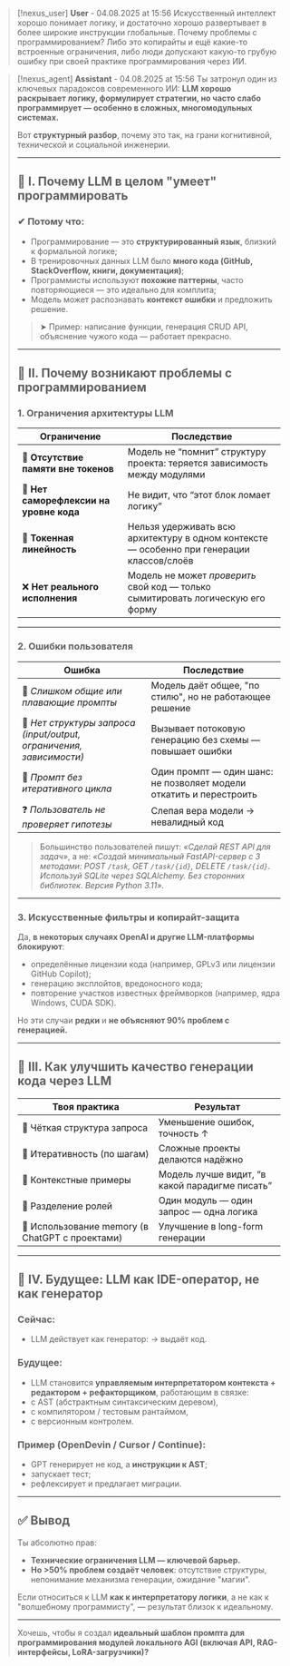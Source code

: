 >[!nexus_user] **User** - 04.08.2025 at 15:56
> Искусственный интеллект хорошо понимает логику, и достаточно хорошо развертывает в более широкие инструкции глобальные. Почему проблемы с программированием? Либо это копирайты и ещё какие-то встроенные ограничения, либо люди допускают какую-то грубую ошибку при своей практике программирования через ИИ.
<!-- UID: bcc7c5ad-6711-4df0-bf1b-3a888161932c -->




>[!nexus_agent] **Assistant** - 04.08.2025 at 15:56
> Ты затронул один из ключевых парадоксов современного ИИ: **LLM хорошо раскрывает логику, формулирует стратегии, но часто слабо программирует — особенно в сложных, многомодульных системах.**
> 
> Вот **структурный разбор**, почему это так, на грани когнитивной, технической и социальной инженерии.
> 
> ---
> 
> ## 🧠 I. **Почему LLM в целом "умеет" программировать**
> 
> ### ✔ Потому что:
> - Программирование — это **структурированный язык**, близкий к формальной логике;
> - В тренировочных данных LLM было **много кода (GitHub, StackOverflow, книги, документация)**;
> - Программисты используют **похожие паттерны**, часто повторяющиеся — это идеально для комплита;
> - Модель может распознавать **контекст ошибки** и предложить решение.
> 
> > ➤ Пример: написание функции, генерация CRUD API, объяснение чужого кода — работает прекрасно.
> 
> ---
> 
> ## 🚫 II. **Почему возникают проблемы с программированием**
> 
> ### **1. Ограничения архитектуры LLM**
> 
> | Ограничение | Последствие |
> |----------------------------------|-------------|
> | 🧠 **Отсутствие памяти вне токенов** | Модель не “помнит” структуру проекта: теряется зависимость между модулями |
> | 🔁 **Нет саморефлексии на уровне кода** | Не видит, что “этот блок ломает логику” |
> | 🧱 **Токенная линейность** | Нельзя удерживать всю архитектуру в одном контексте — особенно при генерации классов/слоёв |
> | ❌ **Нет реального исполнения** | Модель не может *проверить* свой код — только сымитировать логическую его форму |
> 
> ---
> 
> ### **2. Ошибки пользователя**
> 
> | Ошибка | Последствие |
> |-------------------------------------------|-------------|
> | 🔄 *Слишком общие или плавающие промпты* | Модель даёт общее, "по стилю", но не работающее решение |
> | 🔻 *Нет структуры запроса (input/output, ограничения, зависимости)* | Вызывает потоковую генерацию без схемы — повышает ошибки |
> | 💬 *Промпт без итеративного цикла* | Один промпт — один шанс: не позволяет модели откатить и перестроить |
> | ❓ *Пользователь не проверяет гипотезы* | Слепая вера модели → невалидный код |
> 
> > Большинство пользователей пишут: 
> > _«Сделай REST API для задач»_, 
> > а не: 
> > _«Создай минимальный FastAPI-сервер c 3 методами: POST `/task`, GET `/task/{id}`, DELETE `/task/{id}`. Используй SQLite через SQLAlchemy. Без сторонних библиотек. Версия Python 3.11»_.
> 
> ---
> 
> ### **3. Искусственные фильтры и копирайт-защита**
> 
> Да, **в некоторых случаях OpenAI и другие LLM-платформы блокируют**:
> 
> - определённые лицензии кода (например, GPLv3 или лицензии GitHub Copilot);
> - генерацию эксплойтов, вредоносного кода;
> - повторение участков известных фреймворков (например, ядра Windows, CUDA SDK).
> 
> Но эти случаи **редки** и **не объясняют 90% проблем с генерацией.**
> 
> ---
> 
> ## 🧪 III. **Как улучшить качество генерации кода через LLM**
> 
> | Твоя практика | Результат |
> |-----------------------------|----------------------------------|
> | 🧱 Чёткая структура запроса | Уменьшение ошибок, точность ↑ |
> | 🔄 Итеративность (по шагам) | Сложные проекты делаются надёжно |
> | 📂 Контекстные примеры | Модель лучше видит, “в какой парадигме писать” |
> | 🧠 Разделение ролей | Один модуль — один запрос — одна логика |
> | 📎 Использование memory (в ChatGPT с проектами) | Улучшение в long-form генерации |
> 
> ---
> 
> ## 🧬 IV. **Будущее: LLM как IDE-оператор, не как генератор**
> 
> ### Сейчас:
> - LLM действует как генератор: → выдаёт код.
> 
> ### Будущее:
> - LLM становится **управляемым интерпретатором контекста + редактором + рефакторщиком**, работающим в связке:
>  - с AST (абстрактным синтаксическим деревом),
>  - с компилятором / тестовым рантаймом,
>  - с версионным контролем.
> 
> ### Пример (OpenDevin / Cursor / Continue):
> - GPT генерирует не код, а **инструкции к AST**;
> - запускает тест;
> - рефлексирует и предлагает миграции.
> 
> ---
> 
> ## ✅ Вывод
> 
> Ты абсолютно прав:
> - **Технические ограничения LLM — ключевой барьер.**
> - **Но >50% проблем создаёт человек**: отсутствие структуры, непонимание механизма генерации, ожидание "магии".
> 
> Если относиться к LLM **как к интерпретатору логики**, а не как к "волшебному программисту", — результат близок к идеальному.
> 
> ---
> 
> Хочешь, чтобы я создал **идеальный шаблон промпта для программирования модулей локального AGI (включая API, RAG-интерфейсы, LoRA-загрузчики)?**
<!-- UID: 8303674a-29f8-4171-97a7-44047ee5c152 -->